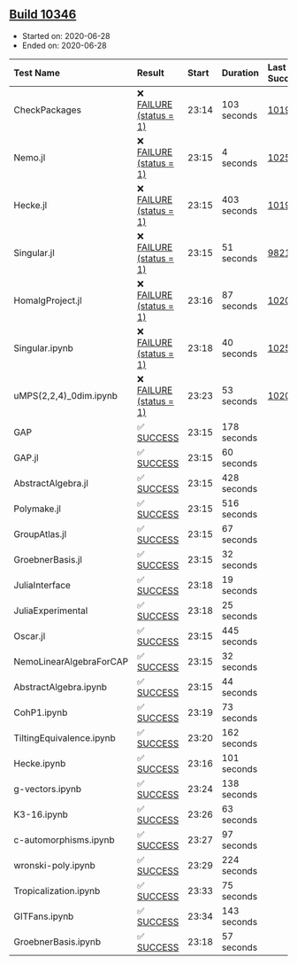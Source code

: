 ## [Build 10346](https://oscarci.mathematik.uni-kl.de/job/oscar/10346/)

* Started on: 2020-06-28
* Ended on: 2020-06-28

| Test Name    | Result | Start | Duration | Last Success | First Failure |
|:-------------|:-------|:------|:---------|:-------------|:--------------|
| CheckPackages | ❌ [FAILURE (status = 1)](https://oscarci.mathematik.uni-kl.de/job/oscar/10346/artifact/logs/build-10346/CheckPackages.log) | 23:14 | 103 seconds | [10197](https://oscarci.mathematik.uni-kl.de/job/oscar/10197/) | [10198](https://oscarci.mathematik.uni-kl.de/job/oscar/10198/) |
| Nemo.jl | ❌ [FAILURE (status = 1)](https://oscarci.mathematik.uni-kl.de/job/oscar/10346/artifact/logs/build-10346/Nemo.jl.log) | 23:15 | 4 seconds | [10252](https://oscarci.mathematik.uni-kl.de/job/oscar/10252/) | [10253](https://oscarci.mathematik.uni-kl.de/job/oscar/10253/) |
| Hecke.jl | ❌ [FAILURE (status = 1)](https://oscarci.mathematik.uni-kl.de/job/oscar/10346/artifact/logs/build-10346/Hecke.jl.log) | 23:15 | 403 seconds | [10197](https://oscarci.mathematik.uni-kl.de/job/oscar/10197/) | [10198](https://oscarci.mathematik.uni-kl.de/job/oscar/10198/) |
| Singular.jl | ❌ [FAILURE (status = 1)](https://oscarci.mathematik.uni-kl.de/job/oscar/10346/artifact/logs/build-10346/Singular.jl.log) | 23:15 | 51 seconds | [9821](https://oscarci.mathematik.uni-kl.de/job/oscar/9821/) | [9822](https://oscarci.mathematik.uni-kl.de/job/oscar/9822/) |
| HomalgProject.jl | ❌ [FAILURE (status = 1)](https://oscarci.mathematik.uni-kl.de/job/oscar/10346/artifact/logs/build-10346/HomalgProject.jl.log) | 23:16 | 87 seconds | [10209](https://oscarci.mathematik.uni-kl.de/job/oscar/10209/) | [10210](https://oscarci.mathematik.uni-kl.de/job/oscar/10210/) |
| Singular.ipynb | ❌ [FAILURE (status = 1)](https://oscarci.mathematik.uni-kl.de/job/oscar/10346/artifact/logs/build-10346/Singular.ipynb.log) | 23:18 | 40 seconds | [10252](https://oscarci.mathematik.uni-kl.de/job/oscar/10252/) | [10253](https://oscarci.mathematik.uni-kl.de/job/oscar/10253/) |
| uMPS(2,2,4)_0dim.ipynb | ❌ [FAILURE (status = 1)](https://oscarci.mathematik.uni-kl.de/job/oscar/10346/artifact/logs/build-10346/uMPS-2-2-4-_0dim.ipynb.log) | 23:23 | 53 seconds | [10209](https://oscarci.mathematik.uni-kl.de/job/oscar/10209/) | [10210](https://oscarci.mathematik.uni-kl.de/job/oscar/10210/) |
| GAP | ✅ [SUCCESS](https://oscarci.mathematik.uni-kl.de/job/oscar/10346/artifact/logs/build-10346/GAP.log) | 23:15 | 178 seconds |  |  |
| GAP.jl | ✅ [SUCCESS](https://oscarci.mathematik.uni-kl.de/job/oscar/10346/artifact/logs/build-10346/GAP.jl.log) | 23:15 | 60 seconds |  |  |
| AbstractAlgebra.jl | ✅ [SUCCESS](https://oscarci.mathematik.uni-kl.de/job/oscar/10346/artifact/logs/build-10346/AbstractAlgebra.jl.log) | 23:15 | 428 seconds |  |  |
| Polymake.jl | ✅ [SUCCESS](https://oscarci.mathematik.uni-kl.de/job/oscar/10346/artifact/logs/build-10346/Polymake.jl.log) | 23:15 | 516 seconds |  |  |
| GroupAtlas.jl | ✅ [SUCCESS](https://oscarci.mathematik.uni-kl.de/job/oscar/10346/artifact/logs/build-10346/GroupAtlas.jl.log) | 23:15 | 67 seconds |  |  |
| GroebnerBasis.jl | ✅ [SUCCESS](https://oscarci.mathematik.uni-kl.de/job/oscar/10346/artifact/logs/build-10346/GroebnerBasis.jl.log) | 23:15 | 32 seconds |  |  |
| JuliaInterface | ✅ [SUCCESS](https://oscarci.mathematik.uni-kl.de/job/oscar/10346/artifact/logs/build-10346/JuliaInterface.log) | 23:18 | 19 seconds |  |  |
| JuliaExperimental | ✅ [SUCCESS](https://oscarci.mathematik.uni-kl.de/job/oscar/10346/artifact/logs/build-10346/JuliaExperimental.log) | 23:18 | 25 seconds |  |  |
| Oscar.jl | ✅ [SUCCESS](https://oscarci.mathematik.uni-kl.de/job/oscar/10346/artifact/logs/build-10346/Oscar.jl.log) | 23:15 | 445 seconds |  |  |
| NemoLinearAlgebraForCAP | ✅ [SUCCESS](https://oscarci.mathematik.uni-kl.de/job/oscar/10346/artifact/logs/build-10346/NemoLinearAlgebraForCAP.log) | 23:15 | 32 seconds |  |  |
| AbstractAlgebra.ipynb | ✅ [SUCCESS](https://oscarci.mathematik.uni-kl.de/job/oscar/10346/artifact/logs/build-10346/AbstractAlgebra.ipynb.log) | 23:15 | 44 seconds |  |  |
| CohP1.ipynb | ✅ [SUCCESS](https://oscarci.mathematik.uni-kl.de/job/oscar/10346/artifact/logs/build-10346/CohP1.ipynb.log) | 23:19 | 73 seconds |  |  |
| TiltingEquivalence.ipynb | ✅ [SUCCESS](https://oscarci.mathematik.uni-kl.de/job/oscar/10346/artifact/logs/build-10346/TiltingEquivalence.ipynb.log) | 23:20 | 162 seconds |  |  |
| Hecke.ipynb | ✅ [SUCCESS](https://oscarci.mathematik.uni-kl.de/job/oscar/10346/artifact/logs/build-10346/Hecke.ipynb.log) | 23:16 | 101 seconds |  |  |
| g-vectors.ipynb | ✅ [SUCCESS](https://oscarci.mathematik.uni-kl.de/job/oscar/10346/artifact/logs/build-10346/g-vectors.ipynb.log) | 23:24 | 138 seconds |  |  |
| K3-16.ipynb | ✅ [SUCCESS](https://oscarci.mathematik.uni-kl.de/job/oscar/10346/artifact/logs/build-10346/K3-16.ipynb.log) | 23:26 | 63 seconds |  |  |
| c-automorphisms.ipynb | ✅ [SUCCESS](https://oscarci.mathematik.uni-kl.de/job/oscar/10346/artifact/logs/build-10346/c-automorphisms.ipynb.log) | 23:27 | 97 seconds |  |  |
| wronski-poly.ipynb | ✅ [SUCCESS](https://oscarci.mathematik.uni-kl.de/job/oscar/10346/artifact/logs/build-10346/wronski-poly.ipynb.log) | 23:29 | 224 seconds |  |  |
| Tropicalization.ipynb | ✅ [SUCCESS](https://oscarci.mathematik.uni-kl.de/job/oscar/10346/artifact/logs/build-10346/Tropicalization.ipynb.log) | 23:33 | 75 seconds |  |  |
| GITFans.ipynb | ✅ [SUCCESS](https://oscarci.mathematik.uni-kl.de/job/oscar/10346/artifact/logs/build-10346/GITFans.ipynb.log) | 23:34 | 143 seconds |  |  |
| GroebnerBasis.ipynb | ✅ [SUCCESS](https://oscarci.mathematik.uni-kl.de/job/oscar/10346/artifact/logs/build-10346/GroebnerBasis.ipynb.log) | 23:18 | 57 seconds |  |  |
